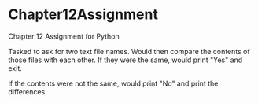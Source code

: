 # Chapter12Assignment
 Chapter 12 Assignment for Python

Tasked to ask for two text file names.  Would then compare the contents of those files with each other.  If they were the same, would print "Yes" and exit.  

If the contents were not the same, would print "No" and print the differences.
